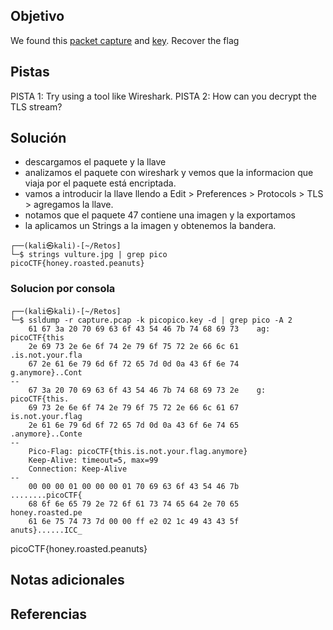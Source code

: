 ## Objetivo
We found this [packet capture](https://jupiter.challenges.picoctf.org/static/fbf98e695555a2a48fe42c9a245de376/capture.pcap) and [key](https://jupiter.challenges.picoctf.org/static/fbf98e695555a2a48fe42c9a245de376/picopico.key). Recover the flag
## Pistas
PISTA 1:
Try using a tool like Wireshark.
PISTA 2:
How can you decrypt the TLS stream?
## Solución
- descargamos el paquete y la llave
- analizamos el paquete con wireshark y vemos que la informacion que viaja por el paquete está encriptada.
- vamos a introducir la llave llendo a Edit > Preferences > Protocols > TLS > agregamos la llave.
- notamos que el paquete 47 contiene una imagen y la exportamos
- la aplicamos un Strings a la imagen y obtenemos la bandera.

```shell
┌──(kali㉿kali)-[~/Retos]
└─$ strings vulture.jpg | grep pico
picoCTF{honey.roasted.peanuts}

```

### Solucion por consola

[](https://github.com/azulgames/segred_ingsoft2023_SaulGamez/blob/main/Retos%20picoCTF/Retos%20Forensic/Parte%203/WebNet1.md#solucion-por-consola)

```shell
┌──(kali㉿kali)-[~/Retos]
└─$ ssldump -r capture.pcap -k picopico.key -d | grep pico -A 2
    61 67 3a 20 70 69 63 6f 43 54 46 7b 74 68 69 73    ag: picoCTF{this
    2e 69 73 2e 6e 6f 74 2e 79 6f 75 72 2e 66 6c 61    .is.not.your.fla
    67 2e 61 6e 79 6d 6f 72 65 7d 0d 0a 43 6f 6e 74    g.anymore}..Cont
--
    67 3a 20 70 69 63 6f 43 54 46 7b 74 68 69 73 2e    g: picoCTF{this.
    69 73 2e 6e 6f 74 2e 79 6f 75 72 2e 66 6c 61 67    is.not.your.flag
    2e 61 6e 79 6d 6f 72 65 7d 0d 0a 43 6f 6e 74 65    .anymore}..Conte
--
    Pico-Flag: picoCTF{this.is.not.your.flag.anymore}
    Keep-Alive: timeout=5, max=99
    Connection: Keep-Alive
--
    00 00 00 01 00 00 00 01 70 69 63 6f 43 54 46 7b    ........picoCTF{
    68 6f 6e 65 79 2e 72 6f 61 73 74 65 64 2e 70 65    honey.roasted.pe
    61 6e 75 74 73 7d 00 00 ff e2 02 1c 49 43 43 5f    anuts}......ICC_

```

picoCTF{honey.roasted.peanuts}
## Notas adicionales

## Referencias